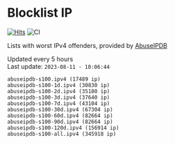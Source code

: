 # Blocklist IP

[![Hits](https://hits.seeyoufarm.com/api/count/incr/badge.svg?url=https%3A%2F%2Fgithub.com%2Fborestad%2Fblocklist-ip%2F&count_bg=%2379C83D&title_bg=%23555555&icon=&icon_color=%23E7E7E7&title=hits&edge_flat=false)](https://hits.seeyoufarm.com)  ![CI](https://img.shields.io/github/workflow/status/borestad/blocklist-ip/CI?style=flat-square)

Lists with worst IPv4 offenders, provided by [AbuseIPDB](https://www.abuseipdb.com/)

<!-- FOOTER-PLACEHOLDER -->
Updated every 5 hours<br>
Last update: `2023-08-11 - 10:06:44`
```
abuseipdb-s100.ipv4 (17489 ip)
abuseipdb-s100-1d.ipv4 (30830 ip)
abuseipdb-s100-2d.ipv4 (35180 ip)
abuseipdb-s100-3d.ipv4 (37640 ip)
abuseipdb-s100-7d.ipv4 (43104 ip)
abuseipdb-s100-30d.ipv4 (67304 ip)
abuseipdb-s100-60d.ipv4 (82664 ip)
abuseipdb-s100-90d.ipv4 (82664 ip)
abuseipdb-s100-120d.ipv4 (156914 ip)
abuseipdb-s100-all.ipv4 (345918 ip)
```
